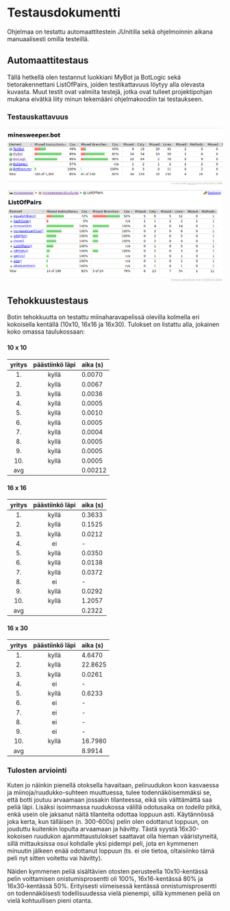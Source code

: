 # Testausdokumentti

Ohjelmaa on testattu automaattitestein JUnitilla sekä ohjelmoinnin aikana manuaalisesti omilla testeillä.

## Automaattitestaus

Tällä hetkellä olen testannut luokkiani MyBot ja BotLogic sekä tietorakennettani ListOfPairs, joiden testikattavuus löytyy alla olevasta kuvasta. Muut testit ovat valmiita testejä, jotka ovat tulleet projektipohjan mukana eivätkä liity minun tekemääni ohjelmakoodiin tai testaukseen.

### Testauskattavuus

<img src="https://github.com/hackinen/Miinaharavaratkaisija/blob/master/dokumentaatio/misc/testikattavuus-vko6.png" width="750">

<img src="https://github.com/hackinen/Miinaharavaratkaisija/blob/master/dokumentaatio/misc/testikattavuus-vko6-2.png" width="750">

## Tehokkuustestaus

Botin tehokkuutta on testattu miinaharavapelissä olevilla kolmella eri kokoisella kentällä (10x10, 16x16 ja 16x30). Tulokset on listattu alla, jokainen koko omassa taulukossaan:

#### 10 x 10

| yritys | päästiinkö läpi | aika (s) |
|:------:|:----------:|:--------|
| 1. | kyllä | 0.0070 |
| 2. | kyllä | 0.0067 |
| 3. | kyllä | 0.0036 |
| 4. | kyllä | 0.0005 |
| 5. | kyllä | 0.0010 |
| 6. | kyllä | 0.0005 |
| 7. | kyllä | 0.0004 |
| 8. | kyllä | 0.0005 |
| 9. | kyllä | 0.0005 |
| 10. | kyllä | 0.0005 |
| avg | | 0.00212|

#### 16 x 16

| yritys | päästiinkö läpi | aika (s) |
|:------:|:----------:|:--------|
| 1. | kyllä | 0.3633 |
| 2. | kyllä | 0.1525 |
| 3. | kyllä | 0.0212 |
| 4. | ei | - |
| 5. | kyllä | 0.0350 |
| 6. | kyllä | 0.0138 |
| 7. | kyllä | 0.0372 |
| 8. | ei | - |
| 9. | kyllä | 0.0292 |
| 10. | kyllä | 1.2057 |
| avg | | 0.2322|

#### 16 x 30

| yritys | päästiinkö läpi | aika (s) |
|:------:|:----------:|:--------|
| 1. | kyllä | 4.6470 |
| 2. | kyllä | 22.8625 |
| 3. | kyllä | 0.0261 |
| 4. | ei | - |
| 5. | kyllä | 0.6233 |
| 6. | ei | - |
| 7. | ei | - |
| 8. | ei | - |
| 9. | ei | - |
| 10. | kyllä | 16.7980 |
| avg | | 8.9914 |


### Tulosten arviointi

Kuten jo näinkin pienellä otoksella havaitaan, peliruudukon koon kasvaessa ja miinoja/ruudukko-suhteen muuttuessa, tulee todennäköisemmäksi se, että botti joutuu arvaamaan jossakin tilanteessa, eikä siis välttämättä saa peliä läpi. Lisäksi isoimmassa ruudukossa välillä odotusaika on _todella_ pitkä, enkä usein ole jaksanut näitä tilanteita odottaa loppuun asti. Käytännössä joka kerta, kun tälläisen (n. 300-600s) pelin olen odottanut loppuun, on jouduttu kuitenkin lopulta arvaamaan ja hävitty. Tästä syystä 16x30-kokoisen ruudukon ajanmittaustulokset saattavat olla hieman vääristyneitä, sillä mittauksissa osui kohdalle yksi pidempi peli, jota en kymmenen minuutin jälkeen enää odottanut loppuun (ts. ei ole tietoa, oltaisiinko tämä peli nyt sitten voitettu vai hävitty).

Näiden kymmenen peliä sisältävien otosten perusteella 10x10-kentässä pelin voittamisen onistumisprosentti oli 100%, 16x16-kentässä 80% ja 16x30-kentässä 50%. Erityisesti viimeisessä kentässä onnistumisprosentti on todennäköisesti todellisuudessa vielä pienempi, sillä kymmenen peliä on vielä kohtuullisen pieni otanta.

